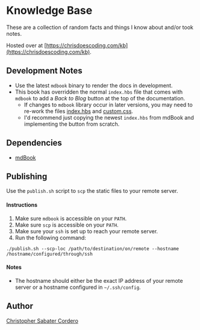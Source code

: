 # Knowledge Base

These are a collection of random facts and things I know about and/or took notes.

Hosted over at [https://chrisdoescoding.com/kb](https://chrisdoescoding.com/kb).

## Development Notes
* Use the latest `mdbook` binary to render the docs in development.
* This book has overridden the normal `index.hbs` file that comes with `mdbook` to add a _Back to Blog_ button at the top of the documentation.
    * If changes to `mdbook` library occur in later versions, you may need to re-work the files [index.hbs](./theme/index.hbs) and [custom.css](./theme/custom.css).
    * I'd recommend just copying the newest `index.hbs` from mdBook and implementing the button from scratch.

## Dependencies
* [mdBook](https://github.com/rust-lang/mdBook)

## Publishing
Use the `publish.sh` script to `scp` the static files to your remote server.

#### Instructions
1. Make sure `mdbook` is accessible on your `PATH`.
1. Make sure `scp` is accessible on your `PATH`.
1. Make sure your `ssh` is set up to reach your remote server.
1. Run the following command:
```
./publish.sh --scp-loc /path/to/destination/on/remote --hostname /hostname/configured/through/ssh
```

#### Notes
* The hostname should either be the exact IP address of your remote server or a hostname configured in `~/.ssh/config`.

## Author

[Christopher Sabater Cordero](https://chrisdoescoding.com)
